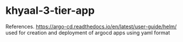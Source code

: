 # khyaal-3-tier-app

References.
https://argo-cd.readthedocs.io/en/latest/user-guide/helm/ used for creation and deployment of argocd apps using yaml format
